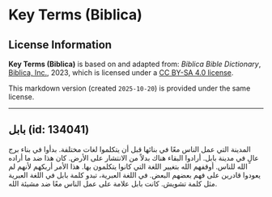 # Key Terms (Biblica)

## License Information

**Key Terms (Biblica)** is based on and adapted from: _Biblica Bible Dictionary_, [Biblica, Inc.](https://www.biblica.com/), 2023, which is licensed under a [CC BY-SA 4.0 license](https://creativecommons.org/licenses/by-sa/4.0/legalcode.en).

This markdown version (created `2025-10-20`) is provided under the same license.



--------------------------------

## بابل (id: 134041)

المدينة التي عمل الناس معًا في بنائها قبل أن يتكلموا لغات مختلفة. بدأوا في بناء برج عالٍ في مدينة بابل. أرادوا البقاء هناك بدلاً من الانتشار على الأرض. كان هذا ضد ما أراده الله للناس. أوقفهم الله بتغيير اللغة التي كانوا يتكلمون بها. هذا الأمر أربكهم لأنهم لم يعودوا قادرين على فهم بعضهم البعض. في اللغة العبرية، تبدو كلمة بابل في اللغة العبرية مثل كلمة تشويش. كانت بابل علامة على عمل الناس معًا ضد مشيئة الله.



